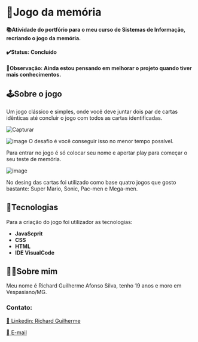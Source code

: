 # 🧠Jogo da memória
#### 📚Atividade do portfório para o meu curso de Sistemas de Informação, recriando o jogo da memória.
#### ✔️Status: Concluído
#### 🔴Observação: Ainda estou pensando em melhorar o projeto quando tiver mais conhecimentos.

## :joystick:Sobre o jogo
Um jogo clássico e simples, onde você deve juntar dois par de cartas idênticas até concluir o jogo com todos as cartas identificadas.

![Capturar](https://user-images.githubusercontent.com/102478178/184973488-c1c64ec1-0691-4d89-8f44-6b45761e4bd4.JPG)

![image](https://user-images.githubusercontent.com/102478178/184973718-b26cf475-6986-4c72-88d7-cb1a9f91d295.png)
O desafio é você conseguir isso no menor tempo possível.

Para entrar no jogo é só colocar seu nome e apertar play para começar o seu teste de memória.

![image](https://user-images.githubusercontent.com/102478178/184974485-38a87564-233d-4acd-a729-663ccce0ed09.png)

No desing das cartas foi utilizado como base quatro jogos que gosto bastante: Super Mario, Sonic, Pac-men e Mega-men.

## 🚀Tecnologias 
Para a criação do jogo foi utilizador as tecnologias:
* **JavaScprit**
* **CSS**
* **HTML**
* **IDE VisualCode**

## 🧑‍🎓Sobre mim
Meu nome é Richard Guilherme Afonso Silva, tenho 19 anos e moro em Vespasiano/MG.
### Contato:

[:link: Linkedin: Richard Guilherme](https://www.linkedin.com/in/richard-guilherme-396886228)

[:e-mail: E-mail](richard.guilhermeAS@hotmail.com )
